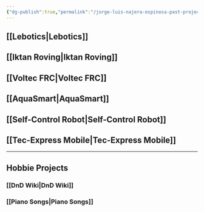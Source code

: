 ```yaml
---
{"dg-publish":true,"permalink":"/jorge-luis-najera-espinosa-past-projects/","tags":["gardenEntry"]}
---
```


## [[Lebotics\|Lebotics]]

## [[Iktan Roving\|Iktan Roving]]

## [[Voltec FRC\|Voltec FRC]]

## [[AquaSmart\|AquaSmart]]

## [[Self-Control Robot\|Self-Control Robot]]

## [[Tec-Express Mobile\|Tec-Express Mobile]]


---

## Hobbie Projects
 ### [[DnD Wiki\|DnD Wiki]]
 ### [[Piano Songs\|Piano Songs]]